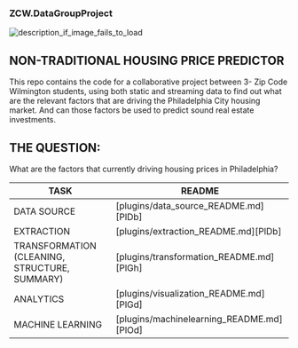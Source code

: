 ### ZCW.DataGroupProject

![description_if_image_fails_to_load](https://github.com/nortonlyr/ZCW.DataGroupProject/blob/master/final_project_050620.jpg)

NON-TRADITIONAL HOUSING PRICE PREDICTOR
-------------------

This repo contains the code for a collaborative project between 3- Zip Code Wilmington students, using both static and streaming data to find out what are the relevant factors that are driving the Philadelphia City housing market. And can those factors be used to predict sound real estate investments. 

THE QUESTION: 
-------------------

What are the factors that currently driving housing prices in Philadelphia?

| TASK | README |
| ------ | ------ |
| DATA SOURCE |[plugins/data_source_README.md][PlDb] |
| EXTRACTION |[plugins/extraction_README.md][PlDb] |
| TRANSFORMATION (CLEANING, STRUCTURE, SUMMARY)| [plugins/transformation_README.md][PlGh] |
| ANALYTICS | [plugins/visualization_README.md][PlGd] |
| MACHINE LEARNING | [plugins/machinelearning_README.md][PlOd] |


